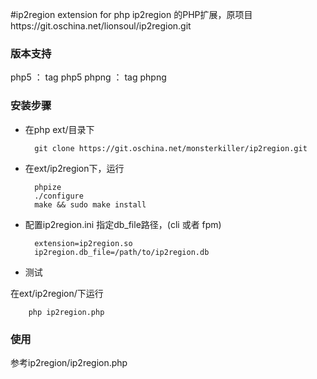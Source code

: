 #ip2region extension for php
ip2region 的PHP扩展，原项目https://git.oschina.net/lionsoul/ip2region.git

### 版本支持
php5 ： tag php5
phpng ： tag phpng


### 安装步骤
* 在php ext/目录下
    
        git clone https://git.oschina.net/monsterkiller/ip2region.git

* 在ext/ip2region下，运行 

        phpize
        ./configure
        make && sudo make install

* 配置ip2region.ini 指定db_file路径，(cli 或者 fpm)
    
        extension=ip2region.so
        ip2region.db_file=/path/to/ip2region.db

* 测试 

在ext/ip2region/下运行
    
        php ip2region.php

### 使用

参考ip2region/ip2region.php

